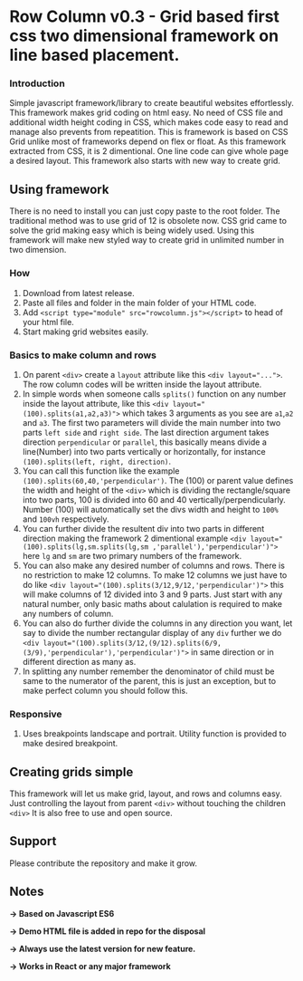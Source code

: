 # Row Column v0.3 - Grid based first css two dimensional framework on line based placement.
 ### Introduction
 Simple javascript framework/library to create beautiful websites effortlessly.
 This framework makes grid coding on html easy. No need of CSS file and additional width height coding in CSS, which makes code easy to read and manage also prevents from repeatition. 
 This is framework is based on CSS Grid unlike most of frameworks depend on flex or float.
 As this framework extracted from CSS, it is 2 dimentional. One line code can give whole page a desired layout.
 This framework also starts with new way to create grid.
## Using framework
There is no need to install you can just copy paste to the root folder. The traditional method was to use grid of 12 is obsolete now. CSS grid came to solve the grid making easy which is being widely used. Using this framework will make new styled way to create grid in unlimited number in two dimension.
### How
 1. Download from latest release.
 2. Paste all files and folder in the main folder of your HTML code.
 3. Add `<script type="module" src="rowcolumn.js"></script>` to head of your html file.
 4. Start making grid websites easily.

### Basics to make column and rows
 1. On parent `<div>` create a `layout` attribute like this `<div layout="...">`. The row column codes will be written inside the layout attribute.
 2. In simple words when someone calls `splits()` function on any number inside the layout attribute, like this `<div layout="(100).splits(a1,a2,a3)">` which takes 3 arguments as you see are `a1`,`a2` and `a3`. The first two parameters will divide the main number into two parts `left side` and `right side`. The last direction argument takes direction `perpendicular` or `parallel`, this basically means divide a line(Number) into two parts vertically or horizontally, for instance `(100).splits(left, right, direction)`.
 3. You can call this function like the example `(100).splits(60,40,'perpendicular')`. The (100) or parent value defines the width and height of the `<div>` which is dividing the rectangle/square into two parts, 100 is divided into 60 and 40 vertically/perpendicularly. Number (100) will automatically set the divs width and height to `100%` and `100vh` respectively.
 4. You can further divide the resultent div into two parts in different direction making the framework 2 dimentional example `<div layout="(100).splits(lg,sm.splits(lg,sm ,'parallel'),'perpendicular')">` here `lg` and `sm` are two primary numbers of the framework.
 5. You can also make any desired number of columns and rows. There is no restriction to make 12 columns. To make 12 columns we just have to do like `<div layout="(100).splits(3/12,9/12,'perpendicular')">` this will make columns of 12 divided into 3 and 9 parts. Just start with any natural number, only basic maths about calulation is required to make any numbers of column.
 6. You can also do further divide the columns in any direction you want, let say to divide the number rectangular display of any `div` further we do `<div layout="(100).splits(3/12,(9/12).splits(6/9,(3/9),'perpendicular'),'perpendicular')">` in same direction or in different direction as many as.
 7. In splitting any number remember the denominator of child must be same to the numerator of the parent, this is just an exception, but to make perfect column you should follow this.

### Responsive
 1. Uses breakpoints landscape and portrait. Utility function is provided to make desired breakpoint.

## Creating grids simple
 This framework will let us make grid, layout, and rows and columns easy. Just controlling the layout from parent `<div>` without touching the children `<div>` It is also free to use and open source.
 
## Support 
 Please contribute the repository and make it grow.
 
 

## Notes
**-> Based on Javascript ES6**

**-> Demo HTML file is added in repo for the disposal**

**-> Always use the latest version for new feature.**

**-> Works in React or any major framework**
